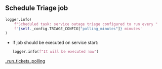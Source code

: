 ## Schedule Triage job

```python
logger.info(
    f"Scheduled task: service outage triage configured to run every "
    f'{self._config.TRIAGE_CONFIG["polling_minutes"]} minutes'
)
```

* If job should be executed on service start:
  ```python
  logger.info(f"It will be executed now")
  ```

[_run_tickets_polling](_run_tickets_polling.md)